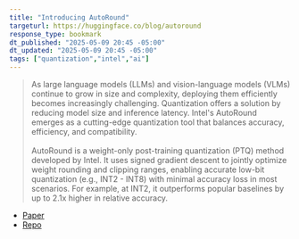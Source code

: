 ```yaml
---
title: "Introducing AutoRound"
targeturl: https://huggingface.co/blog/autoround
response_type: bookmark
dt_published: "2025-05-09 20:45 -05:00"
dt_updated: "2025-05-09 20:45 -05:00"
tags: ["quantization","intel","ai"]
---
```


> As large language models (LLMs) and vision-language models (VLMs) continue to grow in size and complexity, deploying them efficiently becomes increasingly challenging. Quantization offers a solution by reducing model size and inference latency. Intel's AutoRound emerges as a cutting-edge quantization tool that balances accuracy, efficiency, and compatibility.  
> <br>
> AutoRound is a weight-only post-training quantization (PTQ) method developed by Intel. It uses signed gradient descent to jointly optimize weight rounding and clipping ranges, enabling accurate low-bit quantization (e.g., INT2 - INT8) with minimal accuracy loss in most scenarios. For example, at INT2, it outperforms popular baselines by up to 2.1x higher in relative accuracy.

- [Paper](https://arxiv.org/abs/2309.05516)
- [Repo](https://github.com/intel/auto-round)